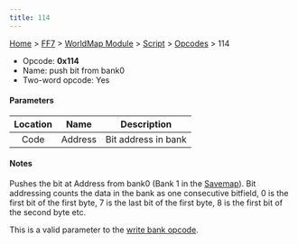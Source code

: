 ```yaml
---
title: 114
---
```


[Home](/ff7-flat-wiki/Main%20Page.md) > [FF7](/ff7-flat-wiki/FF7.md) > [WorldMap Module](/ff7-flat-wiki/FF7/WorldMap%20Module.md) > [Script](/ff7-flat-wiki/FF7/WorldMap%20Module/Script.md) > [Opcodes](/ff7-flat-wiki/FF7/WorldMap%20Module/Script/Opcodes.md) > 114

-   Opcode: **0x114**
-   Name: push bit from bank0
-   Two-word opcode: Yes

#### Parameters

| Location |  Name   |     Description     |
|:--------:|:-------:|:-------------------:|
|   Code   | Address | Bit address in bank |

#### Notes

Pushes the bit at Address from bank0 (Bank 1 in the [Savemap][]). Bit
addressing counts the data in the bank as one consecutive bitfield, 0 is
the first bit of the first byte, 7 is the last bit of the first byte, 8
is the first bit of the second byte etc.

This is a valid parameter to the [write bank opcode][].

  [Savemap]: /ff7-flat-wiki/FF7/Savemap.md "wikilink"
  [write bank opcode]: /ff7-flat-wiki/FF7/WorldMap%20Module/Script/Opcodes/0e0.md "wikilink"
